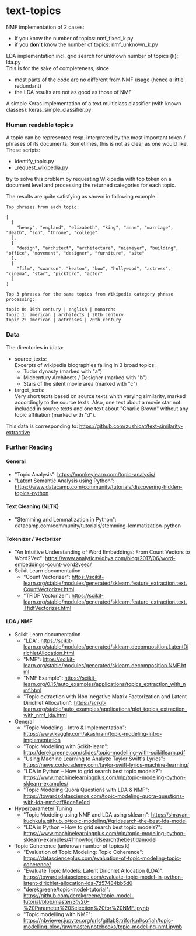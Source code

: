 # text-topics


NMF implementation of 2 cases:
- if you know the number of topics: nmf_fixed_k.py
- if you **don't** know the number of topics: nmf_unknown_k.py    

LDA implementation incl. grid search for unknown number of topics (k): lda.py    
This is for the sake of completeness, since 
- most parts of the code are no different from NMF usage (hence a little redundant)
- the LDA results are not as good as those of NMF

A simple Keras implementation of a text multiclass classifier (with known classes): keras_simple_classifier.py

### Human readable topics
A topic can be represented resp. interpreted by the most important token / phrases of its documents. Sometimes, this is not as clear as one would like.    
These scripts:
- identify_topic.py
- _request_wikipedia.py    

try to solve this problem by requesting Wikipedia with top token on a document level and processing the returned categories for each topic.

The results are quite satisfying as shown in following example:
```
Top phrases from each topic:

[
  [
    "henry", "england", "elizabeth", "king", "anne", "marriage", "death", "son", "throne", "college"
  ],
  [
    "design", "architect", "architecture", "niemeyer", "building", "office", "movement", "designer", "furniture", "site"
  ],
  [
    "film", "swanson", "keaton", "bow", "hollywood", "actress", "cinema", "star", "pickford", "actor"
  ]
]
```

```
Top 3 phrases for the same topics from Wikipedia category phrase processing:

topic 0: 16th century | english | monarchs
topic 1: american | architects | 20th century
topic 2: american | actresses | 20th century
```

### Data
The directories in /data:
- source_texts:    
Excerpts of wikipedia biographies falling in 3 broad topics:
    - Tudor dynasty (marked with "a")
    - Midcentury Architects / Designer (marked with "b")
    - Stars of the silent movie area (marked with "c")
- target_texts:   
Very short texts based on source texts whith varying similarity, marked accordingly to the source texts. Also, one text about a movie star not included in source texts and one text about "Charlie Brown" without any topic affiliation (marked with "d").

This data is corresponding to: https://github.com/zushicat/text-similarity-extractive


### Further Reading
#### General
- "Topic Analysis": https://monkeylearn.com/topic-analysis/
- "Latent Semantic Analysis using Python": https://www.datacamp.com/community/tutorials/discovering-hidden-topics-python
#### Text Cleaning (NLTK)
- "Stemming and Lemmatization in Python": datacamp.com/community/tutorials/stemming-lemmatization-python
#### Tokenizer / Vectorizer
- "An Intuitive Understanding of Word Embeddings: From Count Vectors to Word2Vec": https://www.analyticsvidhya.com/blog/2017/06/word-embeddings-count-word2veec/
- Scikit Learn documentation
    - "Count Vectorizer": https://scikit-learn.org/stable/modules/generated/sklearn.feature_extraction.text.CountVectorizer.html
    - "TFIDF Vectorizer": https://scikit-learn.org/stable/modules/generated/sklearn.feature_extraction.text.TfidfVectorizer.html

#### LDA / NMF
- Scikit Learn documentation
    - "LDA": https://scikit-learn.org/stable/modules/generated/sklearn.decomposition.LatentDirichletAllocation.html
    - "NMF": https://scikit-learn.org/stable/modules/generated/sklearn.decomposition.NMF.html
    - "NMF Example": https://scikit-learn.org/0.15/auto_examples/applications/topics_extraction_with_nmf.html
    - "Topic extraction with Non-negative Matrix Factorization and Latent Dirichlet Allocation": https://scikit-learn.org/stable/auto_examples/applications/plot_topics_extraction_with_nmf_lda.html
- General
    - "Topic Modeling - Intro & Implementation": https://www.kaggle.com/akashram/topic-modeling-intro-implementation
    - "Topic Modelling with Scikit-learn": http://derekgreene.com/slides/topic-modelling-with-scikitlearn.pdf
    - "Using Machine Learning to Analyze Taylor Swift's Lyrics": https://news.codecademy.com/taylor-swift-lyrics-machine-learning/
    - "LDA in Python – How to grid search best topic models?": https://www.machinelearningplus.com/nlp/topic-modeling-python-sklearn-examples/
    - "Topic Modeling Quora Questions with LDA & NMF": https://towardsdatascience.com/topic-modeling-quora-questions-with-lda-nmf-aff8dce5e1dd
- Hyperparameter Tuning
    - "Topic Modeling using NMF and LDA using sklearn": https://shravan-kuchkula.github.io/topic-modeling/#gridsearch-the-best-lda-model
    - "LDA in Python – How to grid search best topic models?": https://www.machinelearningplus.com/nlp/topic-modeling-python-sklearn-examples/#11howtogridsearchthebestldamodel
- Topic Coherence (unknown number of topics k)
    - "Evaluation of Topic Modeling: Topic Coherence": https://datascienceplus.com/evaluation-of-topic-modeling-topic-coherence/
    - "Evaluate Topic Models: Latent Dirichlet Allocation (LDA)": https://towardsdatascience.com/evaluate-topic-model-in-python-latent-dirichlet-allocation-lda-7d57484bb5d0
    - "derekgreene/topic-model-tutorial": https://github.com/derekgreene/topic-model-tutorial/blob/master/3%20-%20Parameter%20Selection%20for%20NMF.ipynb
    - "Topic modelling with NMF": https://nbviewer.jupyter.org/urls/gitlab8.trifork.nl/sofiah/topic-modelling-blog/raw/master/notebooks/topic-modelling-nmf.ipynb